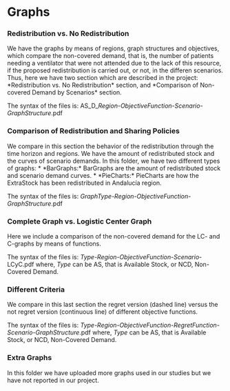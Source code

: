 # Graphs

<h3>Redistribution vs. No Redistribution</h3>
We have the graphs by means of regions, graph structures and objectives, which compare  the non-covered demand, that is, the number of patients needing a ventilator that were not attended due to the lack of this resource, if the proposed redistribution is carried out, or not, in the differen scenarios. Thus, here we have two section which are described in the project: *Redistribution vs. No Redistribution* section, and *Comparison of Non-covered Demand by Scenarios* section.


The syntax of the files is:
AS_D_*Region*-*ObjectiveFunction*-*Scenario*-*GraphStructure*.pdf


<h3>Comparison of Redistribution and Sharing Policies</h3>
We compare in this section the behavior of the redistribution through the time horizon and regions. We have the amount of redistributed stock and the curves of scenario demands. In this folder, we have two different types of graphs:
* *BarGraphs:* BarGraphs are the amount of redistributed stock and scenario demand curves.
* *PieCharts:* PieCharts are how the ExtraStock has been redistributed in Andalucía region.

The syntax of the files is:
*GraphType*-*Region*-*ObjectiveFunction*-*GraphStructure*.pdf

<h3>Complete Graph vs. Logistic Center Graph</h3>
Here we include a comparison of the non-covered demand for the LC- and C-graphs by means of functions.

The syntax of the files is:
*Type*-*Region*-*ObjectiveFunction*-*Scenario*-LCyC.pdf
where, *Type* can be AS, that is Available Stock, or NCD, Non-Covered Demand.

<h3>Different Criteria</h3>
We compare in this last section the regret version (dashed line) versus the not regret version (continuous line) of different objective functions. 

The syntax of the files is:
*Type*-*Region*-*ObjectiveFunction-RegretFunction*-*Scenario*-*GraphStructure*.pdf
where, *Type* can be AS, that is Available Stock, or NCD, Non-Covered Demand.

<h3>Extra Graphs</h3>
In this folder we have uploaded more graphs used in our studies but we have not reported in our project.
